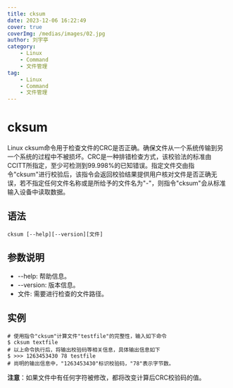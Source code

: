 ```yaml
---
title: cksum
date: 2023-12-06 16:22:49
cover: true
coverImg: /medias/images/02.jpg
author: 刘宇亭
category:
    - Linux
    - Command
    - 文件管理
tag:
    - Linux
    - Command
    - 文件管理
---
```

# cksum

Linux cksum命令用于检查文件的CRC是否正确。确保文件从一个系统传输到另一个系统的过程中不被损坏。CRC是一种排错检查方式，该校验法的标准由CCITT所指定，至少可检测到99.998%的已知错误。指定文件交由指令"cksum"进行校验后，该指令会返回校验结果提供用户核对文件是否正确无误，若不指定任何文件名称或是所给予的文件名为"-"，则指令"cksum"会从标准输入设备中读取数据。

## 语法

```shell
cksum [--help][--version][文件]
```

## 参数说明

- --help: 帮助信息。
- --version: 版本信息。
- 文件: 需要进行检查的文件路径。

## 实例

```shell
# 使用指令"cksum"计算文件"testfile"的完整性，输入如下命令
$ cksum textfile
# 以上命令执行后，将输出校验码等相关信息，具体输出信息如下
$ >>> 1263453430 78 testfile
# 尚明的输出信息中，"1263453430"标识校验码，"78"表示字节数。
```

**注意**：如果文件中有任何字符被修改，都将改变计算后CRC校验码的值。